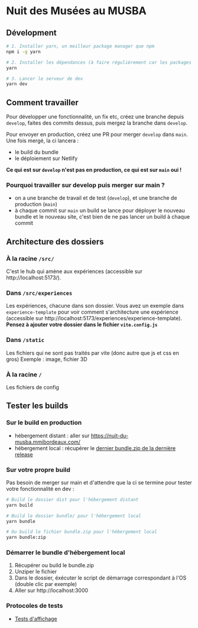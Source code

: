 # Nuit des Musées au MUSBA

## Dévelopment

```bash
# 1. Installer yarn, un meilleur package manager que npm
npm i -g yarn

# 2. Installer les dépendances (à faire régulièrement car les packages peuvent êtres mis à jour)
yarn

# 3. Lancer le serveur de dev
yarn dev
```

## Comment travailler

Pour développer une fonctionnalité, un fix etc, créez une branche depuis `develop`, faites des commits dessus, puis mergez la branche dans `develop`.

Pour envoyer en production, créez une PR pour merger `develop` dans `main`. Une fois mergé, la ci lancera :

- le build du bundle
- le déploiement sur Netlify

**Ce qui est sur `develop` n'est pas en production, ce qui est sur `main` oui !**

### Pourquoi travailler sur develop puis merger sur main ?

- on a une branche de travail et de test (`develop`), et une branche de production (`main`)
- à chaque commit sur `main` un build se lance pour déployer le nouveau bundle et le nouveau site, c'est bien de ne pas lancer un build à chaque commit

## Architecture des dossiers

### À la racine `/src/`

C'est le hub qui amène aux expériences (accessible sur http://localhost:5173/).

### Dans `/src/experiences`

Les expériences, chacune dans son dossier.
Vous avez un exemple dans `experience-template` pour voir comment s'architecture une expérience (accessible sur http://localhost:5173/experiences/experience-template).
**Pensez à ajouter votre dossier dans le fichier `vite.config.js`**

### Dans `/static`

Les fichiers qui ne sont pas traités par vite (donc autre que js et css en gros)
Exemple : image, fichier 3D

### À la racine `/`

Les fichiers de config

## Tester les builds

### Sur le build en production

- hébergement distant : aller sur https://nuit-du-musba.mmibordeaux.com/
- hébergement local : récupérer le [dernier bundle.zip de la dernière release](https://github.com/nuit-musee-musba/experience/releases/latest/download/bundle.zip)

### Sur votre propre build

Pas besoin de merger sur main et d'attendre que la ci se termine pour tester votre fonctionnalité en dev :

```bash
# Build le dossier dist pour l'hébergement distant
yarn build

# Build le dossier bundle/ pour l'hébergement local
yarn bundle

# Ou build le fichier bundle.zip pour l'hébergement local
yarn bundle:zip
```

### Démarrer le bundle d'hébergement local

1. Récupérer ou build le bundle.zip
2. Unziper le fichier
3. Dans le dossier, éxécuter le script de démarrage correspondant à l'OS (double clic par exemple)
4. Aller sur http://localhost:3000

### Protocoles de tests

- [Tests d'affichage](https://docs.google.com/document/d/1sBZ3sFOpRg8fPJS0sMHI_C1JK4XoqwRLattG3UdXTCM/edit?usp=drive_link)
